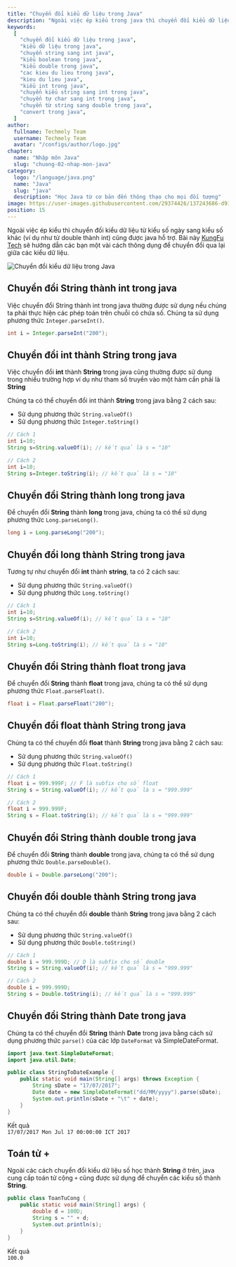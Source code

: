 ```yaml
---
title: "Chuyển đổi kiểu dữ liệu trong Java"
description: "Ngoài việc ép kiểu trong java thì chuyển đối kiểu dữ liệu từ kiểu số ngày sang kiểu số khác như từ int sang string, từ string sang int, từ string sang double, từ double sang string, từ string sang date, từ date sang string cũng được java hỗ trợ "
keywords:
  [
    "chuyển đổi kiểu dữ liệu trong java",
    "kiểu dữ liệu trong java",
    "chuyển string sang int java",
    "kiểu boolean trong java",
    "kiểu double trong java",
    "cac kieu du lieu trong java",
    "kieu du lieu java",
    "kiểu int trong java",
    "chuyển kiểu string sang int trong java",
    "chuyển tự char sang int trong java",
    "chuyển từ string sang double trong java",
    "convert trong java",
  ]
author:
  fullname: Techmely Team
  username: Techmely Team
  avatar: "/configs/author/logo.jpg"
chapter:
  name: "Nhập môn Java"
  slug: "chuong-02-nhap-mon-java"
category:
  logo: "/language/java.png"
  name: "Java"
  slug: "java"
  description: "Học Java từ cơ bản đến thông thạo cho mọi đối tượng"
image: https://user-images.githubusercontent.com/29374426/137243686-d91b1294-cb1f-4cc4-9e36-130d13a48352.png
position: 15
---
```


Ngoài việc ép kiểu thì chuyển đối kiểu dữ liệu từ kiểu số ngày sang kiểu số khác (ví dụ như từ double thành int) cũng được java hỗ trợ. Bài này [KungFu Tech](https://kungfutech.edu.vn/) sẽ hướng dẫn các bạn một vài cách thông dụng để chuyển đổi qua lại giữa các kiểu dữ liệu.

![Chuyển đổi kiểu dữ liệu trong Java](https://user-images.githubusercontent.com/29374426/137243686-d91b1294-cb1f-4cc4-9e36-130d13a48352.png)

## Chuyển đổi String thành int trong java

Việc chuyển đổi String thành int trong java thường được sử dụng nếu chúng ta phải thực hiện các phép toán trên chuỗi có chứa số. Chúng ta sử dụng phương thức `Integer.parseInt()`.

<div class="example"></div>

```java
int i = Integer.parseInt("200");
```

## Chuyển đổi int thành String trong java

Việc chuyển đổi **int** thành **String** trong java cũng thường được sử dụng trong nhiều trường hợp ví dụ như tham số truyền vào một hàm cần phải là **String**

Chúng ta có thể chuyển đổi int thành **String** trong java bằng 2 cách sau:

- Sử dụng phương thức `String.valueOf()`
- Sử dụng phương thức `Integer.toString()`

<div class="example"></div>

```java
// Cách 1
int i=10;
String s=String.valueOf(i); // kết quả là s = "10"

// Cách 2
int i=10;
String s=Integer.toString(i); // kết quả là s = "10"
```

## Chuyển đổi String thành long trong java

Để chuyển đổi **String** thành **long** trong java, chúng ta có thể sử dụng phương thức `Long.parseLong()`.

<div class="example"></div>

```java
long i = Long.parseLong("200");
```

## Chuyển đổi long thành String trong java

Tương tự như chuyển đổi **int** thành **string**, ta có 2 cách sau:

- Sử dụng phương thức `String.valueOf()`
- Sử dụng phương thức `Long.toString()`

<div class="example"></div>

```java
// Cách 1
int i=10;
String s=String.valueOf(i); // kết quả là s = "10"

// Cách 2
int i=10;
String s=Long.toString(i); // kết quả là s = "10"
```

## Chuyển đổi String thành float trong java

Để chuyển đổi **String** thành **float** trong java, chúng ta có thể sử dụng phương thức `Float.parseFloat()`.

<div class="example"></div>

```java
float i = Float.parseFloat("200");
```

## Chuyển đổi float thành String trong java

Chúng ta có thể chuyển đổi **float** thành **String** trong java bằng 2 cách sau:

- Sử dụng phương thức `String.valueOf()`
- Sử dụng phương thức `Float.toString()`

<div class="example"></div>

```java
// Cách 1
float i = 999.999F; // F là subfix cho số float
String s = String.valueOf(i); // kết quả là s = "999.999"

// Cách 2
float i = 999.999F;
String s = Float.toString(i); // kết quả là s = "999.999"
```

## Chuyển đổi String thành double trong java

Để chuyển đổi **String** thành **double** trong java, chúng ta có thể sử dụng phương thức `Double.parseDouble()`.

<div class="example"></div>

```java
double i = Double.parseLong("200");
```

## Chuyển đổi double thành String trong java

Chúng ta có thể chuyển đổi **double** thành **String** trong java bằng 2 cách sau:

- Sử dụng phương thức `String.valueOf()`
- Sử dụng phương thức `Double.toString()`

<div class="example"></div>

```java
// Cách 1
double i = 999.999D; // D là subfix cho số double
String s = String.valueOf(i); // kết quả là s = "999.999"

// Cách 2
double i = 999.999D;
String s = Double.toString(i); // kết quả là s = "999.999"
```

## Chuyển đổi String thành Date trong java

Chúng ta có thể chuyển đổi **String** thành **Date** trong java bằng cách sử dụng phương thức `parse()` của các lớp `DateFormat` và SimpleDateFormat.

<div class="example"></div>

```java
import java.text.SimpleDateFormat;
import java.util.Date;

public class StringToDateExample {
    public static void main(String[] args) throws Exception {
        String sDate = "17/07/2017";
        Date date = new SimpleDateFormat("dd/MM/yyyy").parse(sDate);
        System.out.println(sDate + "\t" + date);
    }
}
```

<div class="window">
  <div class="window-header">
    <div class="action-buttons"></div>
    <span class="title-popup">Kết quả</span>
  </div>
  <div class="window-body">
    <code>17/07/2017 Mon Jul 17 00:00:00 ICT 2017</code>
  </div>
</div>

## Toán tử +

Ngoài các cách chuyển đổi kiểu dữ liệu số học thành **String** ở trên, java cung cấp toán tử cộng `+` cũng được sử dụng để chuyển các kiểu số thành **String**.

<div class="example"></div>

```java
public class ToanTuCong {
    public static void main(String[] args) {
        double d = 100D;
        String s = "" + d;
        System.out.println(s);
    }
}
```

<div class="window">
  <div class="window-header">
    <div class="action-buttons"></div>
    <span class="title-popup">Kết quả</span>
  </div>
  <div class="window-body">
    <code>100.0</code>
  </div>
</div>
